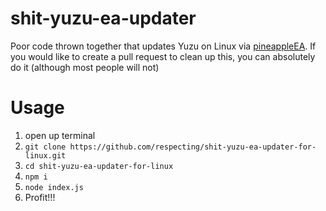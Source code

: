 # shit-yuzu-ea-updater
 Poor code thrown together that updates Yuzu on Linux via [pineappleEA](https://pineappleea.github.io/).
 If you would like to create a pull request to clean up this, you can absolutely do it (although most people will not)

# Usage

1. open up terminal
2. `git clone https://github.com/respecting/shit-yuzu-ea-updater-for-linux.git`
3. `cd shit-yuzu-ea-updater-for-linux`
4. `npm i`
5. `node index.js`
6. Profit!!!